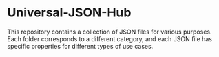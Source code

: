 # Universal-JSON-Hub
This repository contains a collection of JSON files for various purposes. Each folder corresponds to a different category, and each JSON file has specific properties for different types of use cases.
